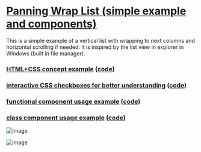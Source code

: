 # [Panning Wrap List (simple example and components)](https://github.com/UniBreakfast/wrap-list-component)

This is a simple example of a vertical list with wrapping to next columns and horizontal scrolling if needed. It is inspired by the list view in explorer in Windows (built in file manager).

### [HTML+CSS concept example](https://unibreakfast.github.io/wrap-list-component/html-css-example) ([code](html-css-example))
### [interactive CSS checkboxes for better understanding](https://unibreakfast.github.io/wrap-list-component/interactive-css-checkboxes) ([code](interactive-css-checkboxes))
### [functional component usage example](https://unibreakfast.github.io/wrap-list-component/use-functional-component) ([code](use-functional-component))
### [class component usage example](https://unibreakfast.github.io/wrap-list-component/use-class-component) ([code](use-class-component))

![image](https://user-images.githubusercontent.com/19654456/216846819-653c5149-a756-4904-9297-b204d2d82eda.png)

![image](https://user-images.githubusercontent.com/19654456/216846868-40ee5de4-d549-4b67-bbdf-814712f84770.png)
